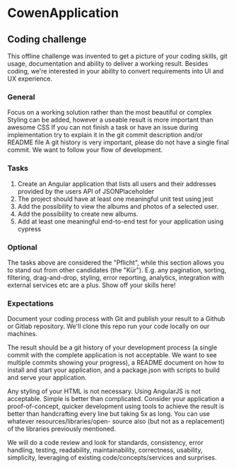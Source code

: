 # CowenApplication

## Coding challenge

This offline challenge was invented to get a picture of your coding skills, git usage, documentation and ability to deliver a working result. Besides coding, we're
interested in your ability to convert requirements into UI and UX experience.

### General

Focus on a working solution rather than the most beautiful or complex
Styling can be added, however a useable result is more important than awesome CSS
If you can not finish a task or have an issue during implementation try to explain it in the git commit description and/or README file
A git history is very important, please do not have a single final commit. We want to follow your flow of development.

### Tasks

1. Create an Angular application that lists all users and their addresses provided by the users API of JSONPlaceholder
2. The project should have at least one meaningful unit test using jest
3. Add the possibility to view the albums and photos of a selected user.
4. Add the possibility to create new albums.
5. Add at least one meaningful end-to-end test for your application using cypress

### Optional

The tasks above are considered the "Pflicht", while this section allows you to stand out from other candidates (the "Kür").
E.g. any pagination, sorting, filtering, drag-and-drop, styling, error reporting, analytics, integration with external services etc are a plus. Show off your skills here!

### Expectations

Document your coding process with Git and publish your result to a Github or Gitlab repository. We'll clone this repo run your code locally on our machines.

The result should be a git history of your development process (a single commit with the complete application is not acceptable. We want to see multiple commits
showing your progress), a README document on how to install and start your application, and a package.json with scripts to build and serve your application.

Any styling of your HTML is not necessary. Using AngularJS is not acceptable. Simple is better than complicated. Consider your application a proof-of-concept, quicker development using tools to achieve the result is better than handcrafting every line but taking 5x as long. You can use whatever resources/libraries/open-
source also (but not as a replacement) of the libraries previously mentioned.

We will do a code review and look for standards, consistency, error handling, testing, readability, maintainability, correctness, usability, simplicity, leveraging of existing
code/concepts/services and surprises.
